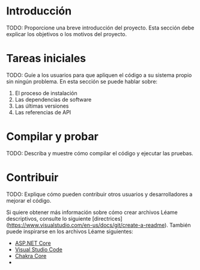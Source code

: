 # Introducción
TODO: Proporcione una breve introducción del proyecto. Esta sección debe explicar los objetivos o los motivos del proyecto. 

# Tareas iniciales 
TODO: Guíe a los usuarios para que apliquen el código a su sistema propio sin ningún problema. En esta sección se puede hablar sobre:
1.	El proceso de instalación 
2.	Las dependencias de software 
3.	Las últimas versiones 
4.	Las referencias de API 

# Compilar y probar 
TODO: Describa y muestre cómo compilar el código y ejecutar las pruebas. 

# Contribuir
TODO: Explique cómo pueden contribuir otros usuarios y desarrolladores a mejorar el código. 

 Si quiere obtener más información sobre cómo crear archivos Léame descriptivos, consulte lo siguiente [directrices] (https://www.visualstudio.com/en-us/docs/git/create-a-readme). También puede inspirarse en los archivos Léame siguientes:
- [ASP.NET Core](https://github.com/aspnet/Home)
- [Visual Studio Code](https://github.com/Microsoft/vscode)
- [Chakra Core](https://github.com/Microsoft/ChakraCore)
-
